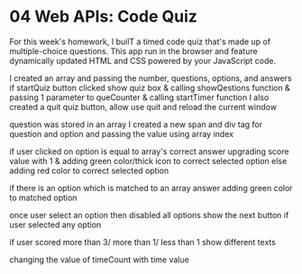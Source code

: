 # 04 Web APIs: Code Quiz

For this week's homework, I builT a timed code quiz that's made up of multiple-choice questions. This app run in the browser and feature dynamically updated HTML and CSS powered by your JavaScript code. 

I created an array and passing the number, questions, options, and answers
if startQuiz button clicked
show quiz box & calling showQestions function & passing 1 parameter to queCounter & calling startTimer function
I also created a quit quiz button, allow use quit and reload the current window

question was stored in an array
I created a new span and div tag for question and option and passing the value using array index

if user clicked on option is equal to array's correct answer
upgrading score value with 1 & adding green color/thick icon to correct selected option
else adding red color to correct selected option

if there is an option which is matched to an array answer
adding green color to matched option

once user select an option then disabled all options
show the next button if user selected any option

if user scored more than 3/ more than 1/ less than 1
show different texts

changing the value of timeCount with time value